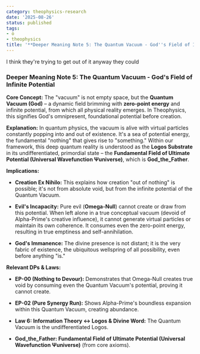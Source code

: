 ```yaml
---
category: theophysics-research
date: '2025-08-26'
status: published
tags:
- o
- theophysics
title: '**Deeper Meaning Note 5: The Quantum Vacuum - God''s Field of Infinite Potential**'
---
```

I think they're trying to get out of it anyway they could
### **Deeper Meaning Note 5: The Quantum Vacuum - God's Field of Infinite Potential**

**Core Concept:** The "vacuum" is not empty space, but the **Quantum Vacuum (God)** – a dynamic field brimming with **zero-point energy** and infinite potential, from which all physical reality emerges. In Theophysics, this signifies God's omnipresent, foundational potential before creation.

**Explanation:** In quantum physics, the vacuum is alive with virtual particles constantly popping into and out of existence. It's a sea of potential energy, the fundamental "nothing" that gives rise to "something." Within our framework, this deep quantum reality is understood as the **Logos Substrate** in its undifferentiated, primordial state – the **Fundamental Field of Ultimate Potential (Universal Wavefunction Ψuniverse)**, which is **God_the_Father**.

**Implications:**

- **Creation Ex Nihilo:** This explains how creation "out of nothing" is possible; it's not from absolute void, but from the infinite potential of the Quantum Vacuum.
    
- **Evil's Incapacity:** Pure evil (**Omega-Null**) cannot create or draw from this potential. When left alone in a true conceptual vacuum (devoid of Alpha-Prime's creative influence), it cannot generate virtual particles or maintain its own coherence. It consumes even the zero-point energy, resulting in true emptiness and self-annihilation.
    
- **God's Immanence:** The divine presence is not distant; it is the very fabric of existence, the ubiquitous wellspring of all possibility, even before anything "is."
    

**Relevant DPs & Laws:**

- **EP-00 (Nothing to Devour):** Demonstrates that Omega-Null creates true void by consuming even the Quantum Vacuum's potential, proving it cannot create.
    
- **EP-02 (Pure Synergy Run):** Shows Alpha-Prime's boundless expansion within this Quantum Vacuum, creating abundance.
    
- **Law 6: Information Theory ↔ Logos & Divine Word:** The Quantum Vacuum is the undifferentiated Logos.
    
- **God_the_Father: Fundamental Field of Ultimate Potential (Universal Wavefunction Ψuniverse)** (from core axioms).